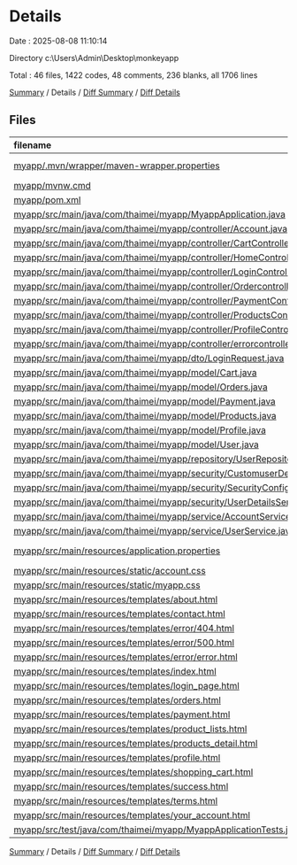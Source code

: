 # Details

Date : 2025-08-08 11:10:14

Directory c:\\Users\\Admin\\Desktop\\monkeyapp

Total : 46 files,  1422 codes, 48 comments, 236 blanks, all 1706 lines

[Summary](results.md) / Details / [Diff Summary](diff.md) / [Diff Details](diff-details.md)

## Files
| filename | language | code | comment | blank | total |
| :--- | :--- | ---: | ---: | ---: | ---: |
| [myapp/.mvn/wrapper/maven-wrapper.properties](/myapp/.mvn/wrapper/maven-wrapper.properties) | Java Properties | 3 | 16 | 1 | 20 |
| [myapp/mvnw.cmd](/myapp/mvnw.cmd) | Batch | 108 | 26 | 16 | 150 |
| [myapp/pom.xml](/myapp/pom.xml) | XML | 81 | 0 | 8 | 89 |
| [myapp/src/main/java/com/thaimei/myapp/MyappApplication.java](/myapp/src/main/java/com/thaimei/myapp/MyappApplication.java) | Java | 9 | 0 | 5 | 14 |
| [myapp/src/main/java/com/thaimei/myapp/controller/Account.java](/myapp/src/main/java/com/thaimei/myapp/controller/Account.java) | Java | 33 | 0 | 7 | 40 |
| [myapp/src/main/java/com/thaimei/myapp/controller/CartController.java](/myapp/src/main/java/com/thaimei/myapp/controller/CartController.java) | Java | 3 | 0 | 3 | 6 |
| [myapp/src/main/java/com/thaimei/myapp/controller/HomeController.java](/myapp/src/main/java/com/thaimei/myapp/controller/HomeController.java) | Java | 42 | 0 | 15 | 57 |
| [myapp/src/main/java/com/thaimei/myapp/controller/LoginController.java](/myapp/src/main/java/com/thaimei/myapp/controller/LoginController.java) | Java | 15 | 0 | 4 | 19 |
| [myapp/src/main/java/com/thaimei/myapp/controller/Ordercontroller.java](/myapp/src/main/java/com/thaimei/myapp/controller/Ordercontroller.java) | Java | 0 | 0 | 1 | 1 |
| [myapp/src/main/java/com/thaimei/myapp/controller/PaymentController.java](/myapp/src/main/java/com/thaimei/myapp/controller/PaymentController.java) | Java | 14 | 0 | 6 | 20 |
| [myapp/src/main/java/com/thaimei/myapp/controller/ProductsController.java](/myapp/src/main/java/com/thaimei/myapp/controller/ProductsController.java) | Java | 3 | 0 | 3 | 6 |
| [myapp/src/main/java/com/thaimei/myapp/controller/ProfileController.java](/myapp/src/main/java/com/thaimei/myapp/controller/ProfileController.java) | Java | 13 | 0 | 3 | 16 |
| [myapp/src/main/java/com/thaimei/myapp/controller/errorcontroller.java](/myapp/src/main/java/com/thaimei/myapp/controller/errorcontroller.java) | Java | 3 | 0 | 3 | 6 |
| [myapp/src/main/java/com/thaimei/myapp/dto/LoginRequest.java](/myapp/src/main/java/com/thaimei/myapp/dto/LoginRequest.java) | Java | 3 | 0 | 3 | 6 |
| [myapp/src/main/java/com/thaimei/myapp/model/Cart.java](/myapp/src/main/java/com/thaimei/myapp/model/Cart.java) | Java | 30 | 0 | 8 | 38 |
| [myapp/src/main/java/com/thaimei/myapp/model/Orders.java](/myapp/src/main/java/com/thaimei/myapp/model/Orders.java) | Java | 59 | 0 | 12 | 71 |
| [myapp/src/main/java/com/thaimei/myapp/model/Payment.java](/myapp/src/main/java/com/thaimei/myapp/model/Payment.java) | Java | 73 | 0 | 10 | 83 |
| [myapp/src/main/java/com/thaimei/myapp/model/Products.java](/myapp/src/main/java/com/thaimei/myapp/model/Products.java) | Java | 62 | 0 | 10 | 72 |
| [myapp/src/main/java/com/thaimei/myapp/model/Profile.java](/myapp/src/main/java/com/thaimei/myapp/model/Profile.java) | Java | 116 | 0 | 16 | 132 |
| [myapp/src/main/java/com/thaimei/myapp/model/User.java](/myapp/src/main/java/com/thaimei/myapp/model/User.java) | Java | 48 | 0 | 9 | 57 |
| [myapp/src/main/java/com/thaimei/myapp/repository/UserRepository.java](/myapp/src/main/java/com/thaimei/myapp/repository/UserRepository.java) | Java | 3 | 0 | 3 | 6 |
| [myapp/src/main/java/com/thaimei/myapp/security/CustomuserDetails.java](/myapp/src/main/java/com/thaimei/myapp/security/CustomuserDetails.java) | Java | 3 | 0 | 3 | 6 |
| [myapp/src/main/java/com/thaimei/myapp/security/SecurityConfig.java](/myapp/src/main/java/com/thaimei/myapp/security/SecurityConfig.java) | Java | 32 | 0 | 6 | 38 |
| [myapp/src/main/java/com/thaimei/myapp/security/UserDetailsServiceImpl.java](/myapp/src/main/java/com/thaimei/myapp/security/UserDetailsServiceImpl.java) | Java | 3 | 0 | 3 | 6 |
| [myapp/src/main/java/com/thaimei/myapp/service/AccountService.java](/myapp/src/main/java/com/thaimei/myapp/service/AccountService.java) | Java | 23 | 0 | 5 | 28 |
| [myapp/src/main/java/com/thaimei/myapp/service/UserService.java](/myapp/src/main/java/com/thaimei/myapp/service/UserService.java) | Java | 17 | 0 | 6 | 23 |
| [myapp/src/main/resources/application.properties](/myapp/src/main/resources/application.properties) | Java Properties | 1 | 0 | 1 | 2 |
| [myapp/src/main/resources/static/account.css](/myapp/src/main/resources/static/account.css) | PostCSS | 66 | 0 | 10 | 76 |
| [myapp/src/main/resources/static/myapp.css](/myapp/src/main/resources/static/myapp.css) | PostCSS | 79 | 6 | 14 | 99 |
| [myapp/src/main/resources/templates/about.html](/myapp/src/main/resources/templates/about.html) | HTML | 28 | 0 | 3 | 31 |
| [myapp/src/main/resources/templates/contact.html](/myapp/src/main/resources/templates/contact.html) | HTML | 19 | 0 | 1 | 20 |
| [myapp/src/main/resources/templates/error/404.html](/myapp/src/main/resources/templates/error/404.html) | HTML | 16 | 0 | 1 | 17 |
| [myapp/src/main/resources/templates/error/500.html](/myapp/src/main/resources/templates/error/500.html) | HTML | 16 | 0 | 2 | 18 |
| [myapp/src/main/resources/templates/error/error.html](/myapp/src/main/resources/templates/error/error.html) | HTML | 16 | 0 | 2 | 18 |
| [myapp/src/main/resources/templates/index.html](/myapp/src/main/resources/templates/index.html) | HTML | 57 | 0 | 2 | 59 |
| [myapp/src/main/resources/templates/login\_page.html](/myapp/src/main/resources/templates/login_page.html) | HTML | 27 | 0 | 3 | 30 |
| [myapp/src/main/resources/templates/orders.html](/myapp/src/main/resources/templates/orders.html) | HTML | 29 | 0 | 1 | 30 |
| [myapp/src/main/resources/templates/payment.html](/myapp/src/main/resources/templates/payment.html) | HTML | 36 | 0 | 1 | 37 |
| [myapp/src/main/resources/templates/product\_lists.html](/myapp/src/main/resources/templates/product_lists.html) | HTML | 32 | 0 | 1 | 33 |
| [myapp/src/main/resources/templates/products\_detail.html](/myapp/src/main/resources/templates/products_detail.html) | HTML | 22 | 0 | 2 | 24 |
| [myapp/src/main/resources/templates/profile.html](/myapp/src/main/resources/templates/profile.html) | HTML | 45 | 0 | 7 | 52 |
| [myapp/src/main/resources/templates/shopping\_cart.html](/myapp/src/main/resources/templates/shopping_cart.html) | HTML | 52 | 0 | 3 | 55 |
| [myapp/src/main/resources/templates/success.html](/myapp/src/main/resources/templates/success.html) | HTML | 16 | 0 | 2 | 18 |
| [myapp/src/main/resources/templates/terms.html](/myapp/src/main/resources/templates/terms.html) | HTML | 20 | 0 | 2 | 22 |
| [myapp/src/main/resources/templates/your\_account.html](/myapp/src/main/resources/templates/your_account.html) | HTML | 37 | 0 | 4 | 41 |
| [myapp/src/test/java/com/thaimei/myapp/MyappApplicationTests.java](/myapp/src/test/java/com/thaimei/myapp/MyappApplicationTests.java) | Java | 9 | 0 | 5 | 14 |

[Summary](results.md) / Details / [Diff Summary](diff.md) / [Diff Details](diff-details.md)